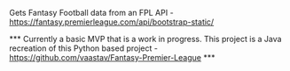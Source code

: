 Gets Fantasy Football data from an FPL API - https://fantasy.premierleague.com/api/bootstrap-static/

*** Currently a basic MVP that is a work in progress. This project is a Java recreation of this Python based project - https://github.com/vaastav/Fantasy-Premier-League ***
